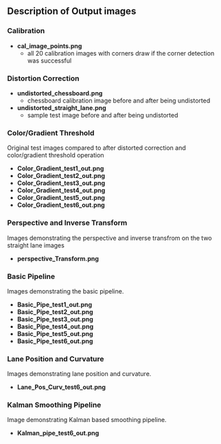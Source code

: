 ## Description of Output images
### Calibration
* **cal_image_points.png**
	* all 20 calibration images with corners draw if the corner detection was successful
### Distortion Correction
* **undistorted_chessboard.png**
	* chessboard calibration image before and after being undistorted
* **undistorted_straight_lane.png**
	* sample test image before and after being undistorted
### Color/Gradient Threshold
Original test images compared to after distorted correction and color/gradient threshold operation

* **Color_Gradient_test1_out.png**
* **Color_Gradient_test2_out.png**
* **Color_Gradient_test3_out.png**
* **Color_Gradient_test4_out.png**
* **Color_Gradient_test5_out.png**
* **Color_Gradient_test6_out.png**

### Perspective and Inverse Transform
Images demonstrating the perspective and inverse transfrom on the two straight lane images

*  **perspective_Transform.png**

### Basic Pipeline
Images demonstrating the basic pipeline.

*  **Basic_Pipe_test1_out.png**
*  **Basic_Pipe_test2_out.png**
*  **Basic_Pipe_test3_out.png**
*  **Basic_Pipe_test4_out.png**
*  **Basic_Pipe_test5_out.png**
*  **Basic_Pipe_test6_out.png**

### Lane Position and Curvature
Images demonstrating lane position and curvature.

*  **Lane_Pos_Curv_test6_out.png**

### Kalman Smoothing Pipeline
Image demonstrating Kalman based smoothing pipeline.

*  **Kalman_pipe_test6_out.png**
